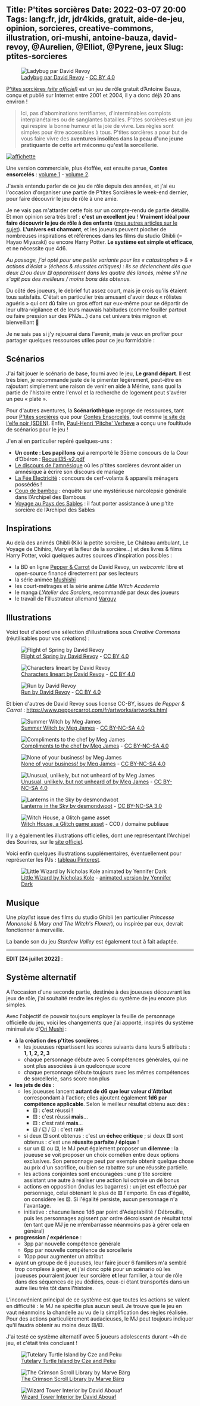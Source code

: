 Title: P'tites sorcières
Date: 2022-03-07 20:00
Tags: lang:fr, jdr, jdr4kids, gratuit, aide-de-jeu, opinion, sorcieres, creative-commons, illustration, ori-mushi, antoine-bauza, david-revoy, @Aurelien, @Elliot, @Pyrene, jeux
Slug: ptites-sorcieres
---

<figure>
  <img alt="Ladybug par David Revoy" src="images/2022/03/Ladybug-by-DavidRevoy.jpg"></noscript>
  <figcaption>
    <a href="https://www.davidrevoy.com/article541/illustration-ladybug-remake">Ladybug par David Revoy</a>
    - <a href="https://creativecommons.org/licenses/by/3.0/">CC BY 4.0</a>
  </figcaption>
</figure>

[P'tites sorcières _(site officiel)_](http://toinito.free.fr/fr/jdr/psorcieres.php) est un jeu de rôle gratuit d’Antoine Bauza,
conçu et publié sur Internet entre 2001 et 2004, il y a donc déjà 20 ans environ !

> Ici, pas d'abominations terrifiantes, d'interminables complots interplanétaires ou de sanglantes batailles. P'tites sorcières est un jeu qui respire la bonne humeur et la joie de vivre.
> Les règles sont simples pour être accessibles à tous. P'tites sorcières a pour but de vous faire vivre des **aventures insolites dans la peau d'une jeune pratiquante de cette art méconnu qu'est la sorcellerie**.

[![affichette](images/2022/03/psa4.jpg)](images/2022/03/psa4.jpg)

Une version commerciale, plus étoffée, est ensuite parue, **Contes ensorcelés** :
[volume 1](http://toinito.free.fr/fr/jdr/ce.php) - [volume 2](http://toinito.free.fr/fr/jdr/ce2.php).

J'avais entendu parler de ce jeu de rôle depuis des années, et j'ai eu l'occasion d'organiser une partie de P'tites Sorcières
le week-end dernier, pour faire découvrir le jeu de rôle à une amie.

Je ne vais pas m'attarder cette fois sur un compte-rendu de partie détaillé.
Et mon opinion sera très bref : **c'est un excellent jeu** !
**Vraiment idéal pour faire découvrir le jeu de rôle à des enfants** ([mes autres articles sur le sujet](tag/jdr4kids.html)).
**L'univers est charmant**, et les joueurs peuvent piocher de nombreuses inspirations et références
dans les films du studio Ghibli (= Hayao Miyazaki) ou encore Harry Potter.
**Le système est simple et efficace**, et ne nécessite que 4d6.

_Au passage, j'ai opté pour une petite variante pour les « catastrophes » & « actions d’éclat » (échecs & réussites critiques) :
ils se déclenchent dès que deux ⚀ ou deux ⚅ apparaissent dans les quatre dés lancés, même s'il ne s'agit pas des meilleurs / moins bons dés obtenus._

Du côté des joueurs, le debrief fut assez court, mais je crois qu'ils étaient tous satisfaits.
C'était en particulier très amusant d'avoir deux « rôlistes aguéris » qui ont dû faire un gros effort sur eux-même
pour se départir de leur ultra-vigilance et de leurs mauvais habitudes (comme fouiller partout ou faire pression sur des PNJs...)
dans cet univers très mignon et bienveillant 🤣

Je ne sais pas si j'y rejouerai dans l'avenir,
mais je veux en profiter pour partager quelques ressources utiles pour ce jeu formidable :

## Scénarios
J'ai fait jouer le scénario de base, fourni avec le jeu, **Le grand départ**.
Il est très bien, je recommande juste de le pimenter légèrement,
peut-être en rajoutant simplement une raison de venir en aide à Mérine,
sans quoi la partie de l'histoire entre l'envol et la recherche de logement peut s'avérer un peu « plate ».

Pour d'autres aventures, la **Scénariothèque** regorge de ressources,
tant pour [P'tites sorcières](https://www.scenariotheque.org/Document/info_jeu.php?f_id_jeu=161)
que pour [Contes Ensorcelés](https://www.scenariotheque.org/Document/info_jeu.php?f_id_jeu=297),
tout comme [le site de l'elfe noir (SDEN)](https://www.sden.org/p-tites-sorcieres/).
Enfin, [Paul-Henri 'Pitche' Verheve](http://scenarios-aides-de-jeu-jdr-jdra.blogspot.com/search/label/P%27tites%20sorci%C3%A8res)
a conçu une foultitude de scénarios pour le jeu !

J'en ai en particulier repéré quelques-uns :

* **Un conte : Les papillons** qui a remporté le 35ème concours de la Cour d’Obéron : [Recueil35-v2.pdf](http://couroberon.com/auteur/Recueil35-v2.pdf)
* [Le discours de l'amnésique](https://www.scenariotheque.org/Document/info_doc.php?id_doc=7202) où les p'tites sorcières devront aider un amnésique à écrire son discours de mariage
* [La Fée Electricité](https://www.scenariotheque.org/Document/info_doc.php?id_doc=6734) : concours de cerf-volants & appareils ménagers possédés !
* [Coup de bambou](http://scenarios-aides-de-jeu-jdr-jdra.blogspot.com/2009/08/coup-de-bambou.html) : enquête sur une mystérieuse narcolepsie générale dans l’Archipel des Bambous
* [Voyage au Pays des Sables](https://www.scenariotheque.org/Document/info_doc.php?id_doc=4655) : il faut porter assistance à une p'tite sorcière de l’Archipel des Sables

## Inspirations
Au delà des animés Ghibli (Kiki la petite sorcière, Le Château ambulant, Le Voyage de Chihiro, Mary et la fleur de la sorcière...)
et des livres & films Harry Potter, voici quelques autres sources d'inspiration possibles :

* la BD en ligne [Pepper & Carrot](http://www.peppercarrot.com/) de David Revoy, un _webcomic_ libre et open-source financé directement par ses lecteurs
* la série animée [Mushishi](https://fr.wikipedia.org/wiki/Mushishi)
* les court-métrages et la série anime _Little Witch Academia_
* le manga _L'Atelier des Sorciers_, recommandé par deux des joueurs
* le travail de l'illustrateur allemand [Varguy](https://www.deviantart.com/varguy)

## Illustrations
Voici tout d'abord une sélection d'illustrations sous _Creative Commons_ (réutilisables pour vos créations) :

<figure>
  <img loading="lazy" alt="Flight of Spring by David Revoy" src="images/2022/03/2019-02-27_Flight-of-Spring_extended-version_by-David-Revoy.jpg">
  <figcaption>
    <a href="https://www.peppercarrot.com/fr/viewer/artworks__2019-02-27_Flight-of-Spring_extended-version_by-David-Revoy.html">Flight of Spring by David Revoy</a>
    - <a href="https://creativecommons.org/licenses/by/3.0/">CC BY 4.0</a>
  </figcaption>
</figure>

<figure>
  <img loading="lazy" alt="Characters lineart by David Revoy" src="images/2022/03/2016-02-25_characters-lineart_by-David-Revoy.jpg">
  <figcaption>
    <a href="https://www.peppercarrot.com/la/viewer/misc__2016-02-25_characters-lineart_by-David-Revoy.html">Characters lineart by David Revoy</a>
    - <a href="https://creativecommons.org/licenses/by/3.0/">CC BY 4.0</a>
  </figcaption>
</figure>

<figure>
  <img loading="lazy" alt="Run by David Revoy" src="images/2022/03/2017-10-11_run_by-David-Revoy.jpg">
  <figcaption>
    <a href="https://www.davidrevoy.com/article353/run">Run by David Revoy</a>
    - <a href="https://creativecommons.org/licenses/by/3.0/">CC BY 4.0</a>
  </figcaption>
</figure>

Et bien d'autres de David Revoy sous license CC-BY, issues de _Pepper & Carrot_ :
<https://www.peppercarrot.com/fr/artworks/artworks.html>

<figure>
  <img loading="lazy" alt="Summer Witch by Meg James" src="images/2022/03/summer-witch-MegJames-CC-BY-NC-SA.png">
  <figcaption>
    <a href="http://meg-james.com/art/summer-witch/">Summer Witch by Meg James</a>
    - <a href="https://creativecommons.org/licenses/by-nc-sa/4.0/">CC BY-NC-SA 4.0</a>
  </figcaption>
</figure>

<figure>
  <img loading="lazy" alt="Compliments to the chef by Meg James" src="images/2022/03/compliments-to-the-chef-MegJames-CC-BY-NC-SA.png">
  <figcaption>
    <a href="http://meg-james.com/art/compliments-to-the-chef/">Compliments to the chef by Meg James</a>
    - <a href="https://creativecommons.org/licenses/by-nc-sa/4.0/">CC BY-NC-SA 4.0</a>
  </figcaption>
</figure>

<figure>
  <img loading="lazy" alt="None of your business! by Meg James" src="images/2022/03/none-of-your-business-MegJames-CC-BY-NC-SA.png">
  <figcaption>
    <a href="http://meg-james.com/art/none-of-your-business/">None of your business! by Meg James</a>
    - <a href="https://creativecommons.org/licenses/by-nc-sa/4.0/">CC BY-NC-SA 4.0</a>
  </figcaption>
</figure>

<figure>
  <img loading="lazy" alt="Unusual, unlikely, but not unheard of by Meg James" src="images/2022/03/unusual-unlikely-but-not-unheard-of-MegJames-CC-BY-NC-SA.png">
  <figcaption>
    <a href="http://meg-james.com/art/unusual-unlikely-but-not-unheard-of/">Unusual, unlikely, but not unheard of by Meg James</a>
    - <a href="https://creativecommons.org/licenses/by-nc-sa/4.0/">CC BY-NC-SA 4.0</a>
  </figcaption>
</figure>

<figure>
  <img loading="lazy" alt="Lanterns in the Sky by desmondwoot" src="images/2022/03/desmondwoot-Lanterns-in-the-Sky-CC-BY-NC-SA.jpg">
  <figcaption>
    <a href="https://www.deviantart.com/desmondwoot/art/Lanterns-in-the-Sky-357624151">Lanterns in the Sky by desmondwoot</a>
    - <a href="https://creativecommons.org/licenses/by-nc-sa/3.0/">CC BY-NC-SA 3.0</a>
  </figcaption>
</figure>

<figure>
  <img loading="lazy" alt="Witch House, a Glitch game asset" src="images/2022/03/witch-house-public-domain.svg">
  <figcaption>
    <a href="https://www.glitchthegame.com/public-domain-game-art/">Witch House, a Glitch game asset</a>
    - CC0 / domaine publiaue
  </figcaption>
</figure>

Il y a également les illustrations officielles, dont une représentant l'Archipel des Sourires,
sur le [site officiel](http://toinito.free.fr/fr/jdr/psorcieres.php).

Voici enfin quelques illustrations supplémentaires, éventuellement pour représenter les PJs : [tableau Pinterest](https://www.pinterest.fr/drmaxkurt/ptites-sorci%C3%A8res/).

<figure>
  <img loading="lazy" alt="Little Wizard by Nicholas Kole animated by Yennifer Dark" src="images/2022/03/LittleWizard-by-NicholasKole-animated-by-YenniferDark.gif">
  <figcaption>
    <a href="https://www.artstation.com/artwork/VDw6X">Little Wizard by Nicholas Kole</a>
    - <a href="https://twitter.com/Ulkhror/status/802474344748183552">animated version by Yennifer Dark</a>
  </figcaption>
</figure>

## Musique
Une _playlist_ issue des films du studio Ghibli (en particulier _Princesse Mononoké_ & _Mary and The Witch's Flower_),
ou inspirée par eux, devrait fonctionner à merveille.

La bande son du jeu _Stardew Valley_ est également tout à fait adaptée.

---

**EDIT [24 juillet 2022]** :

## Système alternatif
A l'occasion d'une seconde partie, destinée à des joueuses découvrant les jeux de rôle,
j'ai souhaité rendre les règles du système de jeu encore plus simples.

Avec l'objectif de pouvoir toujours employer la feuille de personnage officielle du jeu,
voici les changements que j'ai apporté, inspirés du système minimaliste d'[Ori Mushi](https://lucas-c.github.io/jdr/OriMushi/) :

* **à la création des p'tites sorcières** :
    + les joueuses répartissent les scores suivants dans leurs 5 attributs : **1, 1, 2, 2, 3**
    + chaque personnage débute avec 5 compétences générales, qui ne sont plus associées à un quelconque score
    + chaque personnage débute toujours avec les mêmes compétences de sorcellerie, sans score non plus
* **les jets de dés** :
    + les joueuses lancent **autant de d6 que leur valeur d'Attribut** correspondant à l'action;
      elles ajoutent également **1d6 par compétence applicable**.
      Selon le meilleur résultat obtenu aux dés :
        - ⚅ : c'est réussi !
        - ⚄ : c'est réussi **mais**...
        - ⚃ : c'est raté **mais**...
        - ⚂ / ⚁ / ⚀ : c'est raté
    + si deux ⚀ sont obtenus : c'est un **échec critique** ; si deux ⚅ sont obtenus : c'est une **réussite parfaite / épique** !
    + sur un ⚄ ou ⚃, le MJ peut également proposer un **dilemme** :
      la joueuse se voit proposer un choix cornélien entre deux options exclusives.
      Son personnage peut par exemple obtenir quelque chose au prix d'un sacrifice,
      ou bien se rabattre sur une réussite partielle.
    + les actions conjointes sont encouragées : une p'tite sorcière assistant une autre
      à réaliser une action lui octroie un dé bonus
    + actions en opposition (inclus les bagarres) : un jet est effectué par personnage, celui obtenant le plus de ⚅ l'emporte. En cas d'égalité, on considère les ⚄. Si l'égalité persiste, aucun personnage n'a l'avantage.
    + initiative : chacune lance 1d6 par point d'Adaptabilité / Débrouille, puis les personnages agissent par ordre décroissant de résultat total (en tant que MJ je ne m’embarrasse néanmoins pas à gérer cela en général)
* **progression / expérience** :
    + 3pp par nouvelle compétence générale
    + 6pp par nouvelle compétence de sorcellerie
    + 10pp pour augmenter un attribut
* ayant un groupe de 6 joueuses, leur faire jouer 6 familiers m'a semblé trop complexe à gérer,
  et j'ai donc opté pour un scénario où les joueuses pourraient jouer leur sorcière **et** leur familier,
  à tour de rôle dans des séquences de jeu dédiées, ceux-ci étant transportés dans un autre lieu très tôt dans l'histoire.

L'inconvénient principal de ce système est que toutes les actions se valent en difficulté :
le MJ ne spécifie plus aucun seuil. Je trouve que le jeu en vaut néanmoins la chandelle au vu de la simplification des règles réalisée. Pour des actions particulièrement audacieuses, le MJ peut toujours indiquer qu'il faudra obtenir au moins deux ⚄/⚅.

J'ai testé ce système alternatif avec 5 joueurs adolescents durant ~4h de jeu, et c'était très concluant !

<figure>
  <img loading="lazy" alt="Tutelary Turtle Island by Cze and Peku" src="images/2022/03/TutelaryTurtleIsland.jpg">
  <figcaption>
    <a href="https://www.reddit.com/r/battlemaps/comments/vkmnpd/heres_our_latest_czepeku_battlemap_the_tutelary/">Tutelary Turtle Island by Cze and Peku</a>
  </figcaption>
</figure>

<figure>
  <img loading="lazy" alt="The Crimson Scroll Library by Marve Bärg" src="images/2022/03/The Crimson Scroll Library by Marve Bärg.jpg">
  <figcaption>
    <a href="https://www.reddit.com/r/ImaginaryLibraries/comments/jm414c/the_crimson_scroll_library_by_marve_b%C3%A4rg/">The Crimson Scroll Library by Marve Bärg</a>
  </figcaption>
</figure>

<figure>
  <img loading="lazy" alt="Wizard Tower Interior by David Abouaf" src="images/2022/03/Wizard Tower Interior by David Abouaf.webp">
  <figcaption>
    <a href="https://www.reddit.com/r/ImaginaryLibraries/comments/giei25/wizard_tower_interior_by_david_abouaf/?utm_source=ifttt">Wizard Tower Interior by David Abouaf
</a>
  </figcaption>
</figure>

<style>
article img { max-height: 80vh; }
</style>
<script>
function setTitles() {
  document.querySelectorAll('article img').forEach(img => img.title = img.alt)
  setTimeout(setTitles, 2000);
}
setTitles();
</script>
